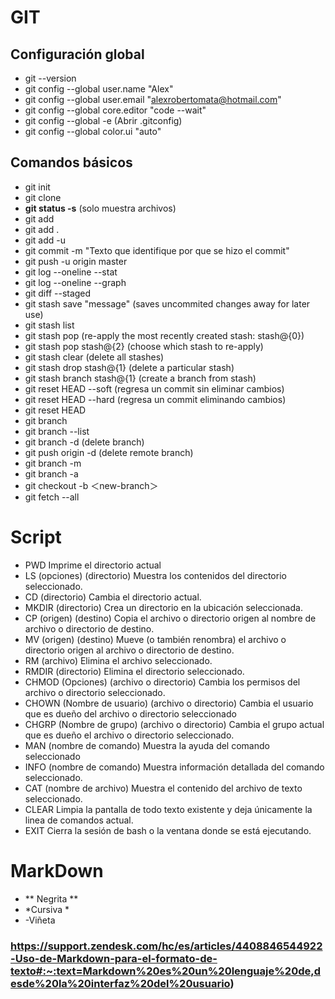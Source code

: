 # GIT

## Configuración global
- git --version
- git config --global user.name "Alex"
- git config --global user.email "alexrobertomata@hotmail.com"
- git config --global core.editor "code --wait"
- git config --global -e (Abrir .gitconfig)
- git config --global color.ui "auto"

## Comandos básicos
- git init
- git clone <url de repositorio>
- **git status -s** (solo muestra archivos)
- git add <archivo>
- git add .
- git add -u
- git commit -m "Texto que identifique por que se hizo el commit"
- git push -u origin master
- git log --oneline --stat
- git log --oneline --graph
- git diff --staged
- git stash save "message" (saves uncommited changes away for later use)
- git stash list
- git stash pop (re-apply the most recently created stash: stash@{0})
- git stash pop stash@{2} (choose which stash to re-apply)
- git stash clear (delete all stashes)
- git stash drop stash@{1} (delete a particular stash)
- git stash branch <branch> stash@{1} (create a branch from stash)
- git reset HEAD --soft (regresa un commit sin eliminar cambios)
- git reset HEAD --hard (regresa un commit eliminando cambios)
- git reset HEAD <archivo>
- git branch <branch>
- git branch --list
- git branch -d <branch> (delete branch)
- git push origin -d <branch> (delete remote branch)
- git branch -m <branch>
- git branch -a
- git checkout -b ＜new-branch＞
- git fetch --all


# Script
- PWD Imprime el directorio actual
- LS (opciones) (directorio) Muestra los contenidos del directorio seleccionado.
- CD (directorio) Cambia el directorio actual.
- MKDIR (directorio) Crea un directorio en la ubicación seleccionada.
- CP (origen) (destino) Copia el archivo o directorio origen al nombre de archivo o directorio de destino.
- MV (origen) (destino) Mueve (o también renombra) el archivo o directorio origen al archivo o
directorio de destino.
- RM (archivo) Elimina el archivo seleccionado.
- RMDIR (directorio) Elimina el directorio seleccionado.
- CHMOD (Opciones) (archivo o directorio) Cambia los permisos del archivo o directorio seleccionado.
- CHOWN (Nombre de usuario) (archivo o directorio) Cambia el usuario que es dueño del archivo o
directorio seleccionado
- CHGRP (Nombre de grupo) (archivo o directorio) Cambia el grupo actual que es dueño el archivo o
directorio seleccionado.
- MAN (nombre de comando) Muestra la ayuda del comando seleccionado
- INFO (nombre de comando) Muestra información detallada del comando seleccionado.
- CAT (nombre de archivo) Muestra el contenido del archivo de texto seleccionado.
- CLEAR Limpia la pantalla de todo texto existente y deja únicamente la linea de comandos actual.
- EXIT Cierra la sesión de bash o la ventana donde se está ejecutando.

# MarkDown
- ** Negrita **
- *Cursiva *
- -Viñeta

### https://support.zendesk.com/hc/es/articles/4408846544922-Uso-de-Markdown-para-el-formato-de-texto#:~:text=Markdown%20es%20un%20lenguaje%20de,desde%20la%20interfaz%20del%20usuario)
